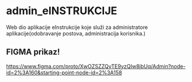 # admin_eINSTRUKCIJE

Web dio aplikacije eInstrukcije koje služi za administratore aplikacije(odobravanje postova, administracija korisnika.)

## FIGMA prikaz!

https://www.figma.com/proto/XwOZSZZQvTE9yzQIw8jbUq/Admin?node-id=2%3A160&starting-point-node-id=2%3A158
